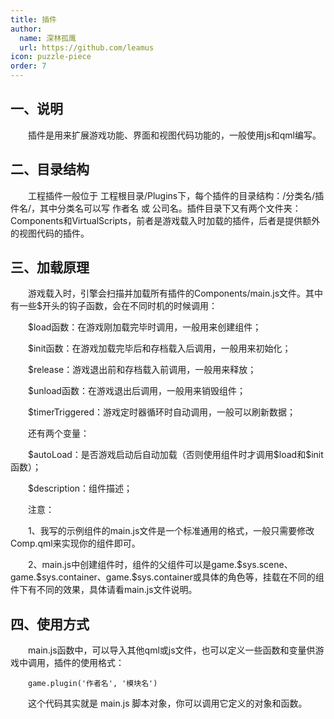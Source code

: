 ```yaml
---
title: 插件
author:
  name: 深林孤鹰
  url: https://github.com/leamus
icon: puzzle-piece
order: 7
---
```


## 一、说明

&emsp;&emsp;插件是用来扩展游戏功能、界面和视图代码功能的，一般使用js和qml编写。

## 二、目录结构

&emsp;&emsp;工程插件一般位于 工程根目录/Plugins下，每个插件的目录结构：/分类名/插件名/，其中分类名可以写 作者名 或 公司名。插件目录下又有两个文件夹：Components和VirtualScripts，前者是游戏载入时加载的插件，后者是提供额外的视图代码的插件。

## 三、加载原理

&emsp;&emsp;游戏载入时，引擎会扫描并加载所有插件的Components/main.js文件。其中有一些\$开头的钩子函数，会在不同时机的时候调用：

&emsp;&emsp;\$load函数：在游戏刚加载完毕时调用，一般用来创建组件；

&emsp;&emsp;\$init函数：在游戏加载完毕后和存档载入后调用，一般用来初始化；

&emsp;&emsp;\$release：游戏退出前和存档载入前调用，一般用来释放；

&emsp;&emsp;\$unload函数：在游戏退出后调用，一般用来销毁组件；

&emsp;&emsp;\$timerTriggered：游戏定时器循环时自动调用，一般可以刷新数据；

&emsp;&emsp;还有两个变量：

&emsp;&emsp;\$autoLoad：是否游戏启动后自动加载（否则使用组件时才调用\$load和\$init函数）；

&emsp;&emsp;\$description：组件描述；

&emsp;&emsp;注意：

&emsp;&emsp;1、我写的示例组件的main.js文件是一个标准通用的格式，一般只需要修改Comp.qml来实现你的组件即可。

&emsp;&emsp;2、main.js中创建组件时，组件的父组件可以是game.\$sys.scene、game.\$sys.container、game.\$sys.container或具体的角色等，挂载在不同的组件下有不同的效果，具体请看main.js文件说明。

## 四、使用方式

&emsp;&emsp;main.js函数中，可以导入其他qml或js文件，也可以定义一些函数和变量供游戏中调用，插件的使用格式：

&emsp;&emsp;`game.plugin('作者名', '模块名')`

&emsp;&emsp;这个代码其实就是 main.js 脚本对象，你可以调用它定义的对象和函数。
